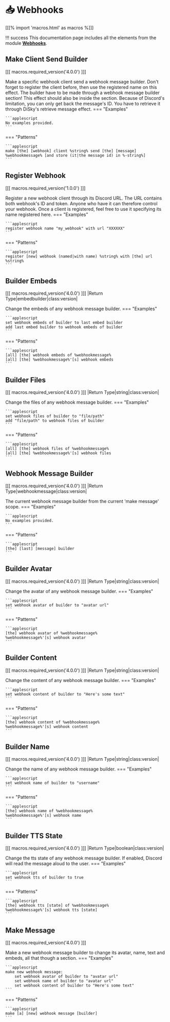 # 📥 Webhooks

[[[% import 'macros.html' as macros %]]]

!!! success
    This documentation page includes all the elements from the module **[Webhooks](../modules/webhooks.md)**.

## Make Client Send Builder

[[[ macros.required_version('4.0.0') ]]]

Make a specific webhook client send a webhook message builder.
Don't forget to register the client before, then use the registered name on this effect.
The builder have to be made through a webhook message builder section! This effect should also be inside the section.
Because of Discord's limitation, you can only get back the message's ID. You have to retrieve it through DiSky's retrieve message effect.
=== "Examples"

    ```applescript
    No examples provided.
    ```
=== "Patterns"

    ```applescript
    make [the] [webhook] client %string% send [the] [message] %webhookmessage% [and store (it|the message id) in %-string%]
    ```

## Register Webhook

[[[ macros.required_version('1.0.0') ]]]

Register a new webhook client through its Discord URL.
The URL contains both webhook's ID and token. Anyone who have it can therefore control your webhook.
Once a client is registered, feel free to use it specifying its name registered here.
=== "Examples"

    ```applescript
    register webhook name "my_webhook" with url "XXXXXX"
    ```
=== "Patterns"

    ```applescript
    register [new] webhook (named|with name) %string% with [the] url %string%
    ```

## Builder Embeds

[[[ macros.required_version('4.0.0') ]]]
|Return Type|embedbuilder|class:version|

Change the embeds of any webhook message builder.
=== "Examples"

    ```applescript
    set webhook embeds of builder to last embed builder
    add last embed builder to webhook embeds of builder
    ```
=== "Patterns"

    ```applescript
    [all] [the] webhook embeds of %webhookmessage%
    [all] [the] %webhookmessage%'[s] webhook embeds
    ```

## Builder Files

[[[ macros.required_version('4.0.0') ]]]
|Return Type|string|class:version|

Change the files of any webhook message builder.
=== "Examples"

    ```applescript
    set webhook files of builder to "file/path"
    add "file/path" to webhook files of builder
    ```
=== "Patterns"

    ```applescript
    [all] [the] webhook files of %webhookmessage%
    [all] [the] %webhookmessage%'[s] webhook files
    ```

## Webhook Message Builder

[[[ macros.required_version('4.0.0') ]]]
|Return Type|webhookmessage|class:version|

The current webhook message builder from the current 'make message' scope.
=== "Examples"

    ```applescript
    No examples provided.
    ```
=== "Patterns"

    ```applescript
    [the] [last] [message] builder
    ```

## Builder Avatar

[[[ macros.required_version('4.0.0') ]]]
|Return Type|string|class:version|

Change the avatar of any webhook message builder.
=== "Examples"

    ```applescript
    set webhook avatar of builder to "avatar url"
    ```
=== "Patterns"

    ```applescript
    [the] webhook avatar of %webhookmessage%
    %webhookmessage%'[s] webhook avatar
    ```

## Builder Content

[[[ macros.required_version('4.0.0') ]]]
|Return Type|string|class:version|

Change the content of any webhook message builder.
=== "Examples"

    ```applescript
    set webhook content of builder to "Here's some text"
    ```
=== "Patterns"

    ```applescript
    [the] webhook content of %webhookmessage%
    %webhookmessage%'[s] webhook content
    ```

## Builder Name

[[[ macros.required_version('4.0.0') ]]]
|Return Type|string|class:version|

Change the name of any webhook message builder.
=== "Examples"

    ```applescript
    set webhook name of builder to "username"
    ```
=== "Patterns"

    ```applescript
    [the] webhook name of %webhookmessage%
    %webhookmessage%'[s] webhook name
    ```

## Builder TTS State

[[[ macros.required_version('4.0.0') ]]]
|Return Type|boolean|class:version|

Change the tts state of any webhook message builder.
If enabled, Discord will read the message aloud to the user.
=== "Examples"

    ```applescript
    set webhook tts of builder to true
    ```
=== "Patterns"

    ```applescript
    [the] webhook tts [state] of %webhookmessage%
    %webhookmessage%'[s] webhook tts [state]
    ```

## Make Message

[[[ macros.required_version('4.0.0') ]]]

Make a new webhook message builder to change its avatar, name, text and embeds, all that though a section.
=== "Examples"

    ```applescript
    make new webhook message:
    	set webhook avatar of builder to "avatar url"
    	set webhook name of builder to "avatar url"
    	set webhook content of builder to "Here's some text"
    ```
=== "Patterns"

    ```applescript
    make [a] [new] webhook message [builder]
    ```

